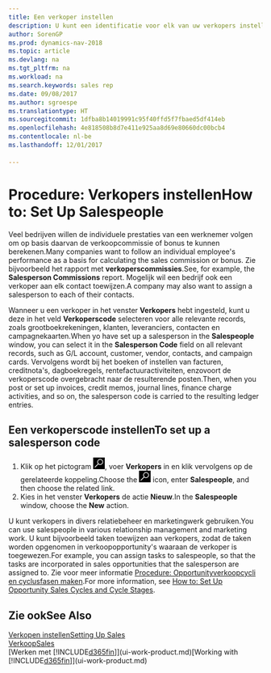 ```yaml
---
title: Een verkoper instellen
description: U kunt een identificatie voor elk van uw verkopers instellen, zodat u de prestaties van een individuele werknemer kunt bijhouden of een verkoper aan een contact kunt toewijzen.
author: SorenGP
ms.prod: dynamics-nav-2018
ms.topic: article
ms.devlang: na
ms.tgt_pltfrm: na
ms.workload: na
ms.search.keywords: sales rep
ms.date: 09/08/2017
ms.author: sgroespe
ms.translationtype: HT
ms.sourcegitcommit: 1dfba8b14019991c95f40ffd5f7fbaed5df414eb
ms.openlocfilehash: 4e818508b8d7e411e925aa8d69e80660dc00bcb4
ms.contentlocale: nl-be
ms.lasthandoff: 12/01/2017

---
```

# <a name="how-to-set-up-salespeople"></a><span data-ttu-id="e7f94-103">Procedure: Verkopers instellen</span><span class="sxs-lookup"><span data-stu-id="e7f94-103">How to: Set Up Salespeople</span></span>
<span data-ttu-id="e7f94-104">Veel bedrijven willen de individuele prestaties van een werknemer volgen om op basis daarvan de verkoopcommissie of bonus te kunnen berekenen.</span><span class="sxs-lookup"><span data-stu-id="e7f94-104">Many companies want to follow an individual employee's performance as a basis for calculating the sales commission or bonus.</span></span> <span data-ttu-id="e7f94-105">Zie bijvoorbeeld het rapport met **verkoperscommissies**.</span><span class="sxs-lookup"><span data-stu-id="e7f94-105">See, for example, the **Salesperson Commissions** report.</span></span> <span data-ttu-id="e7f94-106">Mogelijk wil een bedrijf ook een verkoper aan elk contact toewijzen.</span><span class="sxs-lookup"><span data-stu-id="e7f94-106">A company may also want to assign a salesperson to each of their contacts.</span></span>

<span data-ttu-id="e7f94-107">Wanneer u een verkoper in het venster **Verkopers** hebt ingesteld, kunt u deze in het veld **Verkoperscode** selecteren voor alle relevante records, zoals grootboekrekeningen, klanten, leveranciers, contacten en campagnekaarten.</span><span class="sxs-lookup"><span data-stu-id="e7f94-107">When yo have set up a salesperson in the **Salespeople** window, you can select it in the **Salesperson Code** field on all relevant records, such as G/L account, customer, vendor, contacts, and campaign cards.</span></span> <span data-ttu-id="e7f94-108">Vervolgens wordt bij het boeken of instellen van facturen, creditnota's, dagboekregels, rentefactuuractiviteiten, enzovoort de verkoperscode overgebracht naar de resulterende posten.</span><span class="sxs-lookup"><span data-stu-id="e7f94-108">Then, when you post or set up invoices, credit memos, journal lines, finance charge activities, and so on, the salesperson code is carried to the resulting ledger entries.</span></span>

## <a name="to-set-up-a-salesperson-code"></a><span data-ttu-id="e7f94-109">Een verkoperscode instellen</span><span class="sxs-lookup"><span data-stu-id="e7f94-109">To set up a salesperson code</span></span>
1. <span data-ttu-id="e7f94-110">Klik op het pictogram ![Zoeken naar pagina of rapport](media/ui-search/search_small.png "pictogram Zoeken naar pagina of rapport"), voer **Verkopers** in en klik vervolgens op de gerelateerde koppeling.</span><span class="sxs-lookup"><span data-stu-id="e7f94-110">Choose the ![Search for Page or Report](media/ui-search/search_small.png "Search for Page or Report icon") icon, enter **Salespeople**, and then choose the related link.</span></span>
2. <span data-ttu-id="e7f94-111">Kies in het venster **Verkopers** de actie **Nieuw**.</span><span class="sxs-lookup"><span data-stu-id="e7f94-111">In the **Salespeople** window, choose the **New** action.</span></span>

<span data-ttu-id="e7f94-112">U kunt verkopers in divers relatiebeheer en marketingwerk gebruiken.</span><span class="sxs-lookup"><span data-stu-id="e7f94-112">You can use salespeople in various relationship management and marketing work.</span></span> <span data-ttu-id="e7f94-113">U kunt bijvoorbeeld taken toewijzen aan verkopers, zodat de taken worden opgenomen in verkoopopportunity's waaraan de verkoper is toegewezen.</span><span class="sxs-lookup"><span data-stu-id="e7f94-113">For example, you can assign tasks to salespeople, so that the tasks are incorporated in sales opportunities that the salesperson are assigned to.</span></span> <span data-ttu-id="e7f94-114">Zie voor meer informatie [Procedure: Opportunityverkoopcycli en cyclusfasen maken](marketing-how-setup-opportunity-sales-cycles-stages.md).</span><span class="sxs-lookup"><span data-stu-id="e7f94-114">For more information, see [How to: Set Up Opportunity Sales Cycles and Cycle Stages](marketing-how-setup-opportunity-sales-cycles-stages.md).</span></span>

## <a name="see-also"></a><span data-ttu-id="e7f94-115">Zie ook</span><span class="sxs-lookup"><span data-stu-id="e7f94-115">See Also</span></span>
[<span data-ttu-id="e7f94-116">Verkopen instellen</span><span class="sxs-lookup"><span data-stu-id="e7f94-116">Setting Up Sales</span></span>](sales-setup-sales.md)  
[<span data-ttu-id="e7f94-117">Verkoop</span><span class="sxs-lookup"><span data-stu-id="e7f94-117">Sales</span></span>](sales-manage-sales.md)  
<span data-ttu-id="e7f94-118">[Werken met [!INCLUDE[d365fin](includes/d365fin_md.md)]](ui-work-product.md)</span><span class="sxs-lookup"><span data-stu-id="e7f94-118">[Working with [!INCLUDE[d365fin](includes/d365fin_md.md)]](ui-work-product.md)</span></span>  

